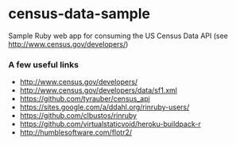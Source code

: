 census-data-sample
==================

Sample Ruby web app for consuming the US Census Data API (see http://www.census.gov/developers/)

### A few useful links

* http://www.census.gov/developers/
* http://www.census.gov/developers/data/sf1.xml
* https://github.com/tyrauber/census_api
* https://sites.google.com/a/ddahl.org/rinruby-users/
* https://github.com/clbustos/rinruby
* https://github.com/virtualstaticvoid/heroku-buildpack-r
* http://humblesoftware.com/flotr2/
